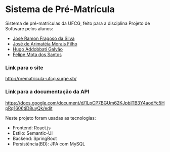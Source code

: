 # Sistema de Pré-Matrícula

Sistema de pré-matrículas da UFCG, feito para a disciplina Projeto de Software pelos alunos:

- [José Ramon Fragoso da Silva](https://github.com/ramonfragoso)
- [José de Arimatéia Morais Filho](https://github.com/arimateia98)
- [Hugo Addobbati Galvão](https://github.com/hugoaddobbati)
- [Felipe Mota dos Santos](https://github.com/fmota0)

### Link para o site

http://prematricula-ufcg.surge.sh/

### Link para a documentação da API

https://docs.google.com/document/d/1LpCP7BGUm62KJpbITB3Y4aodYc5HpRq1606tjD8uyQk/edit

Neste projeto foram usadas as tecnologias:
- Frontend: React.js
- Estilo: Semantic-UI
- Backend: SpringBoot
- Persistência(BD): JPA com MySQL
